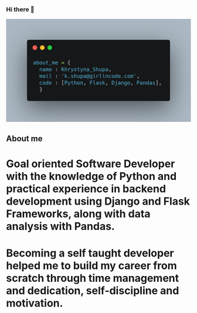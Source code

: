 ### Hi there 👋

![](https://github.com/kshupa/kshupa/blob/main/%20about_me.png)
<!--
**kshupa/kshupa** is a ✨ _special_ ✨ repository because its `README.md` (this file) appears on your GitHub profile.

Here are some ideas to get you started:

- 🔭 I’m currently working on ...
- 🌱 I’m currently learning ...
- 👯 I’m looking to collaborate on ...
- 🤔 I’m looking for help with ...
- 💬 Ask me about ...
- 📫 How to reach me: ...
- 😄 Pronouns: ...
- ⚡ Fun fact: ...
-->
## About me
# Goal oriented Software Developer with the knowledge of Python and practical experience in backend development using Django and Flask Frameworks, along with data analysis with Pandas.
# Becoming a self taught developer helped me to build my career from scratch through time management and dedication, self-discipline and motivation.
